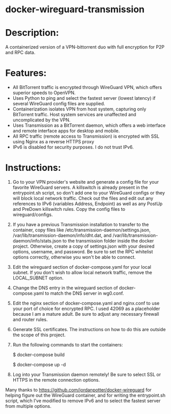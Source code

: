 # docker-wireguard-transmission
# Description:
A containerized version of a VPN-bittorrent duo with full encryption for P2P and RPC data.

# Features:
- All BitTorrent traffic is encrypted through WireGuard VPN, which offers superior speeds to OpenVPN.
- Uses Python to ping and select the fastest server (lowest latency) if several WireGuard config files are supplied.
- Containerization isolates VPN from host system, capturing only BitTorrent traffic. Host system services are unaffected and uncomplicated by the VPN.
- Uses Transmission as a BitTorrent daemon, which offers a web interface and remote interface apps for desktop and mobile.
- All RPC traffic (remote access to Transmission) is encrypted with SSL using Nginx as a reverse HTTPS proxy
- IPv6 is disabled for security purposes. I do not trust IPv6.

# Instructions: 
1. Go to your VPN provider's website and generate a config file for your favorite WireGuard servers. A killswitch is already present in the entrypoint.sh script, so don't add one to your WireGuard configs or they will block local network traffic. Check out the files and edit out any references to IPv6 (variables Address, Endpoint) as well as any PostUp and PreDown killswitch rules. Copy the config files to wireguard/configs.
2. If you have a previous Transmission installation to transfer to the container, copy files like /etc/transmission-daemon/settings.json, /var/lib/transmission-daemon/info/dht.dat, and /var/lib/transmission-daemon/info/stats.json to the transmission folder inside the docker project. Otherwise, create a copy of settings.json with your desired options, username, and password. Be sure to set the RPC whitelist options correctly, otherwise you won't be able to connect.
3. Edit the wireguard section of docker-compose.yaml for your local subnet. If you don't wish to allow local network traffic, remove the LOCAL_SUBNET option.
4. Change the DNS entry in the wireguard section of docker-compose.yaml to match the DNS server in wg0.conf.
5. Edit the nginx section of docker-compose.yaml and nginx.conf to use your port of choice for encrypted RPC. I used 42069 as a placeholder because I am a mature adult. Be sure to adjust any necessary firewall and router rules.
6. Generate SSL certificates. The instructions on how to do this are outside the scope of this project.
6. Run the following commands to start the containers:

    $ docker-compose build
    
    $ docker-compose up -d

7. Log into your Transmission daemon remotely! Be sure to select SSL or HTTPS in the remote connection options. 

Many thanks to https://github.com/jordanpotter/docker-wireguard for helping figure out the WireGuard container, and for writing the entrypoint.sh script, which I've modified to remove IPv6 and to select the fastest server from multiple options.
